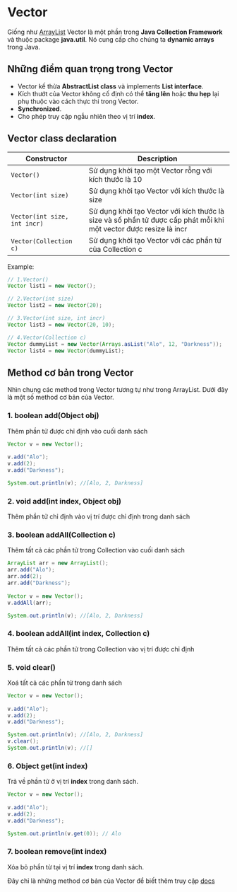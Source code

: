 # Vector
Giống như [ArrayList](https://github.com/nguyenvantra/Java-Collection-Tutorial/blob/master/step1-arraylist.md) Vector là một phần trong **Java Collection Framework** và thuộc package **java.util**. Nó cung cấp cho chúng ta **dynamic arrays** trong Java.

## Những điểm quan trọng trong Vector
- Vector kế thừa **AbstractList class** và implements **List interface**.
- Kích thướt của Vector không cố định có thể **tăng lên** hoặc **thu hẹp** lại phụ thuộc vào cách thực thi trong Vector.
- **Synchronized**.
- Cho phép truy cập ngẫu nhiên theo vị trí **index**.

## Vector class declaration
Constructor | Description
------------ | -------------
```Vector()``` | Sử dụng khởi tạo một Vector rỗng với kích thước là 10
```Vector(int size)``` | Sử dụng khởi tạo Vector với kích thước là size
```Vector(int size, int incr)``` | Sử dụng khởi tạo Vector với kích thước là size và số phần tử được cấp phát  mỗi khi một vector được resize là incr
```Vector(Collection c)``` | Sử dụng khởi tạo Vector với các phần tử của Collection c

Example:
```java
// 1.Vector()
Vector list1 = new Vector();

// 2.Vector(int size)
Vector list2 = new Vector(20);

// 3.Vector(int size, int incr)
Vector list3 = new Vector(20, 10);

// 4.Vector(Collection c)
Vector dummyList = new Vector(Arrays.asList("Alo", 12, "Darkness"));
Vector list4 = new Vector(dummyList);
```
## Method cơ bản trong Vector
Nhìn chung các method trong Vector tương tự như trong ArrayList. Dưới đây là một số method cơ bản của Vector.
### 1. boolean add(Object obj)
Thêm phần tử được chỉ định vào cuối danh sách
```java
Vector v = new Vector();
		
v.add("Alo");
v.add(2);
v.add("Darkness");

System.out.println(v); //[Alo, 2, Darkness]
```
### 2. void add(int index, Object obj)
Thêm phần tử chỉ định vào vị trí được chỉ định trong danh sách
### 3. boolean addAll(Collection c)
Thêm tất cả các phần tử trong Collection vào cuối danh sách
```java
ArrayList arr = new ArrayList();
arr.add("Alo");
arr.add(2);
arr.add("Darkness");
    
Vector v = new Vector();
v.addAll(arr);

System.out.println(v); //[Alo, 2, Darkness]
```
### 4. boolean addAll(int index, Collection c)
Thêm tất cả các phần tử trong Collection vào vị trí được chỉ định
### 5. void clear()
Xoá tất cả các phần tử trong danh sách
```java
Vector v = new Vector();
		
v.add("Alo");
v.add(2);
v.add("Darkness");

System.out.println(v); //[Alo, 2, Darkness]
v.clear();
System.out.println(v); //[]
```
### 6. Object get(int index)
Trả về phần tử ở vị trí **index** trong danh sách.
```java
Vector v = new Vector();
		
v.add("Alo");
v.add(2);
v.add("Darkness");

System.out.println(v.get(0)); // Alo
```
### 7. boolean remove(int index)
Xóa bỏ phần từ tại vị trí **index** trong danh sách.

Đây chỉ là những method cơ bản của Vector để biết thêm truy cập [docs](http://docs.oracle.com/javase/8/docs/api/java/util/Vector.html)
